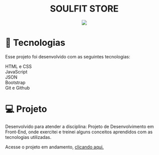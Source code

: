 <h1 align="center"> SOULFIT STORE</h1>
<p align="center">
<img loading="lazy" src="http://img.shields.io/static/v1?label=STATUS&message=%20FINALIZADO&color=GREEN&style=for-the-badge"/>
</p>

<h1>🚀 Tecnologias</h1>

<p>Esse projeto foi desenvolvido com as seguintes tecnologias:</p>

HTML e CSS</br>
JavaScript</br>
JSON</br>
Bootstrap</br>
Git e Github</br>

<h1>💻 Projeto</h1>
Desenvolvido para atender a disciplina: Projeto de Desenvolvimento em Front-End, onde exercitei e treinei alguns conceitos aprendidos com as tecnologias utilizadas.

Acesse o projeto em andamento, <a href="https://soulfitstore.netlify.app/">clicando aqui.</a> 


